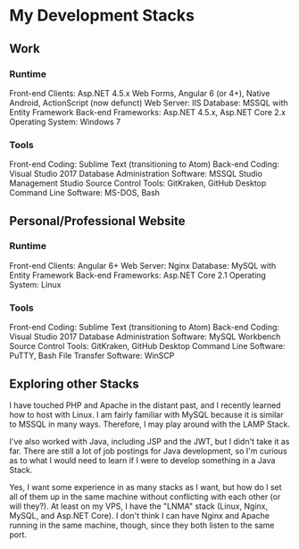 # My Development Stacks

## Work

### Runtime
Front-end Clients: Asp.NET 4.5.x Web Forms, Angular 6 (or 4+), Native Android, ActionScript (now defunct)
Web Server: IIS
Database: MSSQL with Entity Framework
Back-end Frameworks: Asp.NET 4.5.x, Asp.NET Core 2.x 
Operating System: Windows 7

### Tools
Front-end Coding: Sublime Text (transitioning to Atom)
Back-end Coding: Visual Studio 2017
Database Administration Software: MSSQL Studio Management Studio
Source Control Tools: GitKraken, GitHub Desktop
Command Line Software: MS-DOS, Bash

## Personal/Professional Website

### Runtime
Front-end Clients: Angular 6+
Web Server: Nginx
Database: MySQL with Entity Framework
Back-end Frameworks: Asp.NET Core 2.1 
Operating System: Linux

### Tools
Front-end Coding: Sublime Text (transitioning to Atom)
Back-end Coding: Visual Studio 2017
Database Administration Software: MySQL Workbench
Source Control Tools: GitKraken, GitHub Desktop
Command Line Software: PuTTY, Bash
File Transfer Software: WinSCP

## Exploring other Stacks

I have touched PHP and Apache in the distant past, and I recently learned how to host with Linux. I am fairly familiar with MySQL because it is similar to MSSQL
in many ways. Therefore, I may play around with the LAMP Stack.

I've also worked with Java, including JSP and the JWT, but I didn't take it as far. There are still a lot of job postings for Java development, so I'm curious as to
what I would need to learn if I were to develop something in a Java Stack.

Yes, I want some experience in as many stacks as I want, but how do I set all of them up in the same machine without conflicting with each other (or will they?).
At least on my VPS, I have the "LNMA" stack (Linux, Nginx, MySQL, and Asp.NET Core). I don't think I can have Nginx and Apache running in the same machine, though,
since they both listen to the same port.
